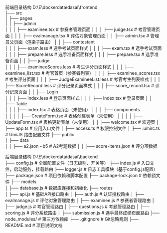前端目录结构
D:\E\dockerdata\dasai\frontend\
├── src\
│   ├── pages\
│   │   ├── admin\
│   │   │   ├── examinee.tsx        # 参赛者管理页面
│   │   │   ├── judge.tsx           # 考官管理页面
│   │   │   ├── evalmanage.tsx      # 评估对象管理页面
│   │   ├── admin.tsx               # 管理员父页面（渲染子路由）
│   │   ├── contestant\
│   │   │   ├── exam.less           # 选手考试页面样式
│   │   │   ├── exam.tsx            # 选手考试页面
│   │   │   ├── prepare.less        # 选手准备页面样式
│   │   │   ├── prepare.tsx         # 选手准备页面
│   │   ├── judge\
│   │   │   ├── examineeScores.less # 考生评分页面样式
│   │   │   ├── examinee_list.tsx   # 考官首页（参赛者列表）
│   │   │   ├── examinee_scores.tsx # 考生评分页面
│   │   │   ├── JudgeExamineeList.less # 考官考生列表样式
│   │   │   ├── ScoreRecord.less    # 评分记录页面样式
│   │   │   ├── score_record.tsx    # 评分记录页面
│   │   ├── Login\
│   │   │   ├── index.less          # 登录页面样式
│   │   │   ├── index.tsx           # 登录页面
│   │   ├── Table\
│   │   │   ├── index.tsx           # 表格页面（未使用）
│   │   │   ├── components\
│   │   │   │   ├── CreateForm.tsx  # 表格创建表单（未使用）
│   │   │   │   ├── UpdateForm.tsx  # 表格更新表单（未使用）
│   │   ├── welcome.tsx             # 欢迎页
│   ├── app.ts                      # 应用入口文件
│   ├── access.ts                   # 权限控制文件
│   ├── .umirc.ts                   # UmiJS 路由配置文件
├── public\
│   ├── data\
│   │   ├── a2.json ~b5             # A2考题数据
│   │   ├── score-items.json        # 评分项数据

后端目录结构
D:\E\dockerdata\dasai\backend\
├── config.js               # 全局配置文件（日志级别、开关等）
├── index.js                # 入口文件，启动服务，挂载路由
├── logger.js               # 日志工具模块（基于config.js配置）
├── package.json            # 项目依赖和脚本配置
├── package-lock.json       # 依赖锁文件
├── models\
│   ├── database.js         # 数据库连接和初始化
├── routes\
│   ├── api.js              # 基础API接口路由
│   ├── auth.js             # 认证授权路由
│   ├── evalmanage.js       # 评估对象管理路由
│   ├── examinee.js         # 参赛者管理路由
│   ├── judge.js            # 考官管理路由
│   ├── questions.js        # 考题管理路由
│   ├── scoring.js          # 评分系统路由
│   ├── submission.js       # 选手最终成绩页面路由
├── node_modules/           # 第三方依赖库
├── .gitignore              # Git忽略规则
├── README.md               # 项目说明文档
